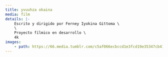 ```yaml
---
title: yvuuhza okaina
media: film
details: |-
    Escrito y dirigido por Ferney Iyokina Gittoma \
    \
    Proyecto fílmico en desarrollo \
    4k
images:
    - path: https://66.media.tumblr.com/c5af066ecbccd1e3fcd19e35347cb413/08c912485a80ffab-b8/s2048x3072/90a054ae47eabfd9c07dbffab2948eacc8c27f52.jpg
---
```

